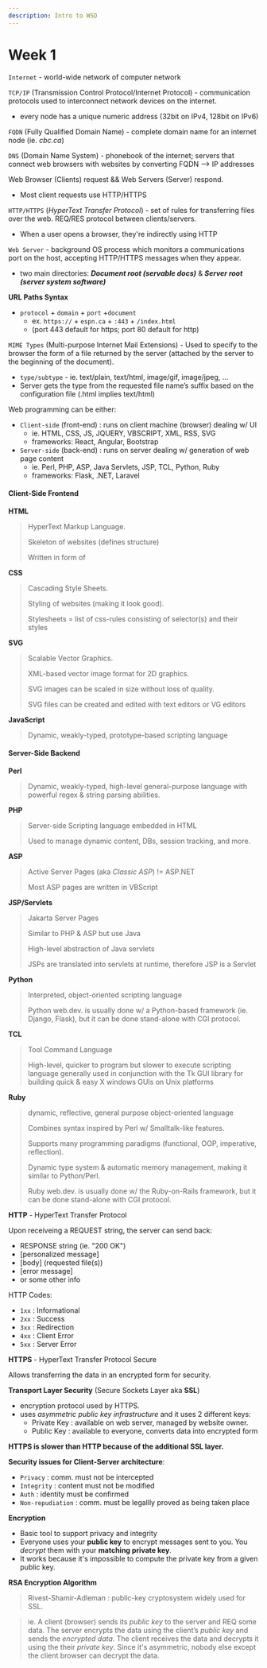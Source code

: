 ```yaml
---
description: Intro to WSD
---
```


# Week 1

`Internet` - world-wide network of computer network

`TCP/IP` (Transmission Control Protocol/Internet Protocol) - communication protocols used to interconnect network devices on the internet.

* every node has a unique numeric address (32bit on IPv4, 128bit on IPv6)

`FQDN` (Fully Qualified Domain Name) - complete domain name for an internet node (ie. _cbc.ca_)

`DNS` (Domain Name System) - phonebook of the internet; servers that connect web browsers with websites by converting FQDN --> IP addresses

Web Browser (Clients) request && Web Servers (Server) respond.

* Most client requests use HTTP/HTTPS

`HTTP/HTTPS` (_HyperText Transfer Protocol_) - set of rules for transferring files over the web. REQ/RES protocol between clients/servers.

* When a user opens a browser, they're indirectly using HTTP

`Web Server` - background OS process which monitors a communications port on the host, accepting HTTP/HTTPS messages when they appear.

* two main directories: _**Document root (servable docs)**_ & _**Server root (server system software)**_

**URL Paths Syntax**

* `protocol` + `domain` + `port` +`document`
  * ex. `https://` + `espn.ca` + `:443` + `/index.html`
  * (port 443 default for https; port 80 default for http)

`MIME Types` (Multi-purpose Internet Mail Extensions) - Used to specify to the browser the form of a file returned by the server (attached by the server to the beginning of the document).

* `type/subtype` - ie. text/plain, text/html, image/gif, image/jpeg, ...
* Server gets the type from the requested file name’s suffix based on the configuration file (.html implies text/html)

Web programming can be either:

* `Client-side` (front-end) : runs on client machine (browser) dealing w/ UI
  * ie. HTML, CSS, JS, JQUERY, VBSCRIPT, XML, RSS, SVG
  * frameworks: React, Angular, Bootstrap
* `Server-side` (back-end) : runs on server dealing w/ generation of web page content
  * ie. Perl, PHP, ASP, Java Servlets, JSP, TCL, Python, Ruby
  * frameworks: Flask, .NET, Laravel

#### Client-Side Frontend

**HTML**

> HyperText Markup Language.
>
> Skeleton of websites (defines structure)
>
> Written in form of

**CSS**

> Cascading Style Sheets.
>
> Styling of websites (making it look good).
>
> Stylesheets = list of css-rules consisting of selector(s) and their styles

**SVG**

> Scalable Vector Graphics.
>
> XML-based vector image format for 2D graphics.
>
> SVG images can be scaled in size without loss of quality.
>
> SVG files can be created and edited with text editors or VG editors

**JavaScript**

> Dynamic, weakly-typed, prototype-based scripting language

#### Server-Side Backend

**Perl**

> Dynamic, weakly-typed, high-level general-purpose language with powerful regex & string parsing abilities.

**PHP**

> Server-side Scripting language embedded in HTML
>
> Used to manage dynamic content, DBs, session tracking, and more.

**ASP**

> Active Server Pages (aka _Classic ASP_) != ASP.NET
>
> Most ASP pages are written in VBScript

**JSP/Servlets**

> Jakarta Server Pages
>
> Similar to PHP & ASP but use Java
>
> High-level abstraction of Java servlets
>
> JSPs are translated into servlets at runtime, therefore JSP is a Servlet

**Python**

> Interpreted, object-oriented scripting language
>
> Python web.dev. is usually done w/ a Python-based framework (ie. Django, Flask), but it can be done stand-alone with CGI protocol.

**TCL**

> Tool Command Language
>
> High-level, quicker to program but slower to execute scripting language generally used in conjunction with the Tk GUI library for building quick & easy X windows GUIs on Unix platforms

**Ruby**

> dynamic, reflective, general purpose object-oriented language
>
> Combines syntax inspired by Perl w/ Smalltalk-like features.
>
> Supports many programming paradigms (functional, OOP, imperative, reflection).
>
> Dynamic type system & automatic memory management, making it similar to Python/Perl.
>
> Ruby web.dev. is usually done w/ the Ruby-on-Rails framework, but it can be done stand-alone with CGI protocol.

**HTTP** - HyperText Transfer Protocol

Upon receiveing a REQUEST string, the server can send back:

* RESPONSE string (ie. "200 OK")
* \[personalized message]
* \[body] (requested file(s))
* \[error message]
* or some other info

HTTP Codes:

* `1xx` : Informational
* `2xx` : Success
* `3xx` : Redirection
* `4xx` : Client Error
* `5xx` : Server Error

**HTTPS** - HyperText Transfer Protocol Secure

Allows transferring the data in an encrypted form for security.

**Transport Layer Security** (Secure Sockets Layer aka **SSL**)

* encryption protocol used by HTTPS.
* uses _asymmetric public key infrastructure_ and it uses 2 different keys:
  * Private Key : available on web server, managed by website owner.
  * Public Key : available to everyone, converts data into encrypted form

**HTTPS is slower than HTTP because of the additional SSL layer.**

**Security issues for Client-Server architecture**:

* `Privacy` : comm. must not be intercepted
* `Integrity` : content must not be modified
* `Auth` : identity must be confirmed
* `Non-repudiation` : comm. must be legallly proved as being taken place

**Encryption**

* Basic tool to support privacy and integrity
* Everyone uses your **public key** to encrypt messages sent to you. You _decrypt_ them with your **matching private key**.
* It works because it's impossible to compute the private key from a given public key.

**RSA Encryption Algorithm**

> Rivest-Shamir-Adleman : public-key cryptosystem widely used for SSL.

> ie. A client (browser) sends its _public key_ to the server and REQ some data. The server encrypts the data using the client’s _public key_ and sends the _encrypted data_. The client receives the data and decrypts it using the their _private key_. Since it's asymmetric, nobody else except the client browser can decrypt the data.
